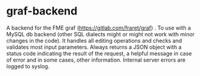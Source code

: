 # graf-backend

A backend for the FME graf (https://gitlab.com/fraret/graf) . To use with a MySQL db backend (other SQL dialects might or might not work with minor changes in the code). It handles all editing operations and checks and validates most input parameters.
Always returns a JSON object with a status code indicating the result of the request, a helpful message in case of error and in some cases, other information. Internal server errors are logged to syslog.

